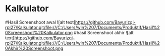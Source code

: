 # Kalkulator
#Hasil Screenshoot awal
![alt text]https://github.com/Bayurizqi-rpl27/Kalkulator.git/file:///C:/Users/win%207/Documents/Produktif/Hasil%20Screenshoot%20Kalkulator.png
#hasil Screenshoot akhir
![alt text]https://github.com/Bayurizqi-rpl27/Kalkulator.git/file:///C:/Users/win%207/Documents/Produktif/Hasil%20Akhir%20Screenshoot.png
